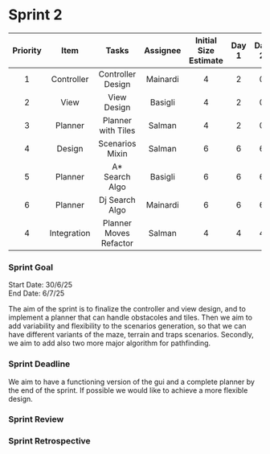 # Sprint 2

| Priority |    Item     |         Tasks          | Assignee | Initial Size Estimate | Day 1 | Day 2 | Day 3 | Day 4 | Day 5 | Day 6 | Day 7 |
|:--------:|:-----------:|:----------------------:|:--------:|:---------------------:|:-----:|:-----:|:-----:|:-----:|:-----:|:-----:|:-----:|
|    1     | Controller  |   Controller Design    | Mainardi |           4           |   2   |   0   |   0   |   0   |   0   |   0   |   0   |
|    2     |    View     |      View Design       | Basigli  |           4           |   2   |   0   |   0   |   0   |   0   |   0   |   0   |
|    3     |   Planner   |   Planner with Tiles   |  Salman  |           4           |   2   |   0   |   0   |   0   |   0   |   0   |   0   |
|    4     |   Design    |    Scenarios Mixin     |  Salman  |           6           |   6   |   6   |   4   |   2   |   0   |   0   |   0   |
|    5     |   Planner   |     A* Search Algo     | Basigli  |           6           |   6   |   6   |   4   |   2   |   0   |   0   |   0   |
|    6     |   Planner   |     Dj Search Algo     | Mainardi |           6           |   6   |   6   |   4   |   2   |   0   |   0   |   0   |
|    4     | Integration | Planner Moves Refactor |  Salman  |           4           |   4   |   4   |   4   |   4   |   4   |   0   |   0   |


### Sprint Goal
Start Date: 30/6/25
<br/>
End Date: 6/7/25

The aim of the sprint is to finalize the controller and view design, and to implement a planner that can handle obstacoles and tiles.
Then we aim to add variability and flexibility to the scenarios generation, so that we can have different variants of the maze, terrain and traps scenarios.
Secondly, we aim to add also two more major algorithm for pathfinding.

### Sprint Deadline
We aim to have a functioning version of the gui and a complete planner by the end of the sprint.
If possible we would like to achieve a more flexible design.

### Sprint Review


### Sprint Retrospective


